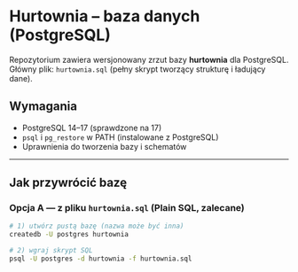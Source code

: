 # Hurtownia – baza danych (PostgreSQL)

Repozytorium zawiera wersjonowany zrzut bazy **hurtownia** dla PostgreSQL.  
Główny plik: `hurtownia.sql` (pełny skrypt tworzący strukturę i ładujący dane).

## Wymagania
- PostgreSQL 14–17 (sprawdzone na 17)
- `psql` i `pg_restore` w PATH (instalowane z PostgreSQL)
- Uprawnienia do tworzenia bazy i schematów

---

## Jak przywrócić bazę

### Opcja A — z pliku `hurtownia.sql` (Plain SQL, zalecane)
```bash
# 1) utwórz pustą bazę (nazwa może być inna)
createdb -U postgres hurtownia

# 2) wgraj skrypt SQL
psql -U postgres -d hurtownia -f hurtownia.sql
